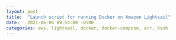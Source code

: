 ```yaml
---
layout: post
title:  "Launch script for running Docker on Amazon Lightsail"
date:   2021-06-06 09:54:00 -0500
categories: aws, lightsail, docker, docker-compose, ecr, bash
---
```

